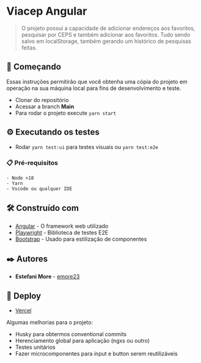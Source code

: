 # Viacep Angular

> O projeto possuí a capacidade de adicionar endereços aos favoritos, pesquisar por CEPS e também adicionar aos favoritos. Tudo sendo salvo em localStorage, também gerando um histórico de pesquisas feitas.

## 🚀 Começando

Essas instruções permitirão que você obtenha uma cópia do projeto em operação na sua máquina local para fins de desenvolvimento e teste.

- Clonar do repositório
- Acessar a branch **Main**
- Para rodar o projeto execute `yarn start`

## ⚙️ Executando os testes

- Rodar `yarn test:ui` para testes visuais ou `yarn test:e2e`

### 📋 Pré-requisitos

```
- Node >18
- Yarn
- Vscode ou qualquer IDE
```

## 🛠️ Construído com

- [Angular](https://angular.io/) - O framework web utilizado
- [Playwright](https://playwright.dev/) - Biblioteca de testes E2E
- [Bootstrap](https://getbootstrap.com/) - Usado para estilização de componentes

## ✒️ Autores

- **Estefani More** - [emore23](https://github.com/emore23)

## 📄 Deploy

- [Vercel](https://viacep-angular.vercel.app/)

Algumas melhorias para o projeto:

- Husky para obtermos conventional commits
- Herenciamento global para aplicação (ngxs ou outro)
- Testes unitários
- Fazer microcomponentes para input e button serem reutilizáveis
